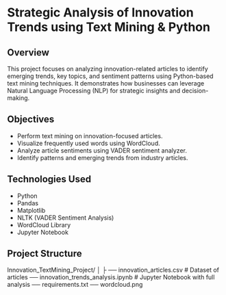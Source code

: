 # Strategic Analysis of Innovation Trends using Text Mining & Python

## Overview
This project focuses on analyzing innovation-related articles to identify emerging trends, key topics, and sentiment patterns using Python-based text mining techniques. It demonstrates how businesses can leverage Natural Language Processing (NLP) for strategic insights and decision-making.

## Objectives
- Perform text mining on innovation-focused articles.
- Visualize frequently used words using WordCloud.
- Analyze article sentiments using VADER sentiment analyzer.
- Identify patterns and emerging trends from industry articles.

## Technologies Used
- Python
- Pandas
- Matplotlib
- NLTK (VADER Sentiment Analysis)
- WordCloud Library
- Jupyter Notebook

## Project Structure
Innovation_TextMining_Project/ │ ├
  ── innovation_articles.csv # Dataset of articles
  ── innovation_trends_analysis.ipynb # Jupyter Notebook with full analysis
  ── requirements.txt
  ── wordcloud.png
